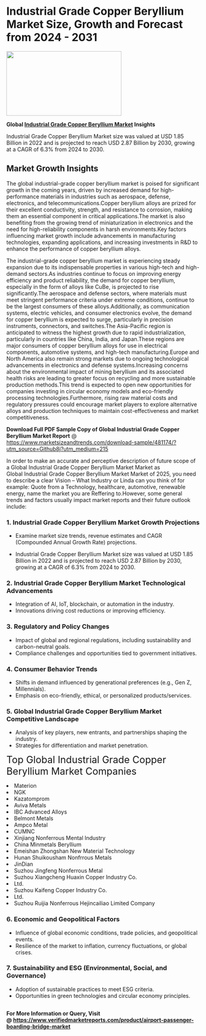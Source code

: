 <H1>Industrial Grade Copper Beryllium Market Size, Growth and Forecast from 2024 - 2031</H1><img class="aligncenter size-medium wp-image-584254" src="https://thirdeyenews.in/wp-content/uploads/2024/09/Global-Market-Research-300x168.jpeg" alt="" width="300" height="168" /><p><strong>Global&nbsp;<a href="https://www.marketsizeandtrends.com/download-sample/481174/?utm_source=Github8j?utm_medium=215">Industrial Grade Copper Beryllium Market</a> Insights</strong></p><p>Industrial Grade Copper Beryllium Market size was valued at USD 1.85 Billion in 2022 and is projected to reach USD 2.87 Billion by 2030, growing at a CAGR of 6.3% from 2024 to 2030.</p><p><h2>Market Growth Insights</h2> <p>The global industrial-grade copper beryllium market is poised for significant growth in the coming years, driven by increased demand for high-performance materials in industries such as aerospace, defense, electronics, and telecommunications.Copper beryllium alloys are prized for their excellent conductivity, strength, and resistance to corrosion, making them an essential component in critical applications.The market is also benefiting from the growing trend of miniaturization in electronics and the need for high-reliability components in harsh environments.Key factors influencing market growth include advancements in manufacturing technologies, expanding applications, and increasing investments in R&D to enhance the performance of copper beryllium alloys.</p> <p>The industrial-grade copper beryllium market is experiencing steady expansion due to its indispensable properties in various high-tech and high-demand sectors.As industries continue to focus on improving energy efficiency and product reliability, the demand for copper beryllium, especially in the form of alloys like CuBe, is projected to rise significantly.The aerospace and defense sectors, where materials must meet stringent performance criteria under extreme conditions, continue to be the largest consumers of these alloys.Additionally, as communication systems, electric vehicles, and consumer electronics evolve, the demand for copper beryllium is expected to surge, particularly in precision instruments, connectors, and switches.The Asia-Pacific region is anticipated to witness the highest growth due to rapid industrialization, particularly in countries like China, India, and Japan.These regions are major consumers of copper beryllium alloys for use in electrical components, automotive systems, and high-tech manufacturing.Europe and North America also remain strong markets due to ongoing technological advancements in electronics and defense systems.Increasing concerns about the environmental impact of mining beryllium and its associated health risks are leading to greater focus on recycling and more sustainable production methods.This trend is expected to open new opportunities for companies investing in circular economy models and eco-friendly processing technologies.Furthermore, rising raw material costs and regulatory pressures could encourage market players to explore alternative alloys and production techniques to maintain cost-effectiveness and market competitiveness.</p> <p><span class=""><strong>Download Full PDF Sample Copy of Global Industrial Grade Copper Beryllium Market Report</strong> @ <a href="https://www.marketsizeandtrends.com/download-sample/481174/?utm_source=Github8j?utm_medium=215" target="_blank">https://www.marketsizeandtrends.com/download-sample/481174/?utm_source=Github8j?utm_medium=215</a></span></p><p>In order to make an accurate and perceptive description of future scope of a Global&nbsp;Industrial Grade Copper Beryllium Market Market as Global&nbsp;Industrial Grade Copper Beryllium Market Market of 2025, you need to describe a clear Vision &ndash; What Industry or Linda can you think of for example: Quote from a Technology, healthcare, automotive, renewable energy, name the market you are Reffering to.However, some general trends and factors usually impact market reports and their future outlook include:</p><h3>1.&nbsp;<strong>Industrial Grade Copper Beryllium Market Growth Projections</strong></h3><ul><li>Examine market size trends, revenue estimates and CAGR (Compounded Annual Growth Rate) projections.</li><li><p>Industrial Grade Copper Beryllium Market size was valued at USD 1.85 Billion in 2022 and is projected to reach USD 2.87 Billion by 2030, growing at a CAGR of 6.3% from 2024 to 2030.</p></li></ul><h3>2.&nbsp;<strong>Industrial Grade Copper Beryllium Market Technological Advancements</strong></h3><ul><li>Integration of AI, IoT, blockchain, or automation in the industry.</li><li>Innovations driving cost reductions or improving efficiency.</li></ul><h3>3.&nbsp;<strong>Regulatory and Policy Changes</strong></h3><ul><li>Impact of global and regional regulations, including sustainability and carbon-neutral goals.</li><li>Compliance challenges and opportunities tied to government initiatives.</li></ul><h3>4.&nbsp;<strong>Consumer Behavior Trends</strong></h3><ul><li>Shifts in demand influenced by generational preferences (e.g., Gen Z, Millennials).</li><li>Emphasis on eco-friendly, ethical, or personalized products/services.</li></ul><h3>5.&nbsp;<strong>Global Industrial Grade Copper Beryllium Market Competitive Landscape</strong></h3><ul><li>Analysis of key players, new entrants, and partnerships shaping the industry.</li><li>Strategies for differentiation and market penetration.</li></ul><p data-pm-slice="1 1 []"><span style="color: inherit; font-family: inherit; font-size: 25px;">Top Global Industrial Grade Copper Beryllium Market Companies</span></p><div class="" data-test-id=""><p><li>Materion</li><li> NGK</li><li> Kazatomprom</li><li> Aviva Metals</li><li> IBC Advanced Alloys</li><li> Belmont Metals</li><li> Ampco Metal</li><li> CUMNC</li><li> Xinjiang Nonferrous Mental Industry</li><li> China Minmetals Beryllium</li><li> Emeishan Zhongshan New Material Technology</li><li> Hunan Shuikousham Nonfrrous Metals</li><li> JinDian</li><li> Suzhou Jingfeng Nonferrous Metal</li><li> Suzhou Xiangcheng Huaxin Copper Industry Co.</li><li> Ltd.</li><li> Suzhou Kaifeng Copper Industry Co.</li><li> Ltd.</li><li> Suzhou Ruijia Nonferrous Hejincailiao Limited Company</li></p></div><h3>6.&nbsp;<strong>Economic and Geopolitical Factors</strong></h3><ul><li>Influence of global economic conditions, trade policies, and geopolitical events.</li><li>Resilience of the market to inflation, currency fluctuations, or global crises.</li></ul><h3>7.&nbsp;<strong>Sustainability and ESG (Environmental, Social, and Governance)</strong></h3><ul><li>Adoption of sustainable practices to meet ESG criteria.</li><li>Opportunities in green technologies and circular economy principles.</li></ul><h2><strong style="font-size: 14px;">For More Information or Query, Visit @&nbsp;</strong><a style="background-color: #ffffff; font-size: 14px;" href="https://www.marketsizeandtrends.com/report/industrial-grade-copper-beryllium-market/" target="_blank">https://www.verifiedmarketreports.com/product/airport-passenger-boarding-bridge-market</a></h2>